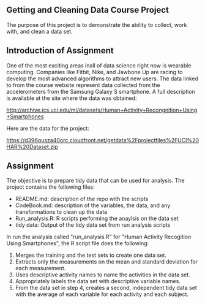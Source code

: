 ## Getting and Cleaning Data Course Project

The purpose of this project is to demonstrate the ability to collect, work with, and clean a data set. 

## Introduction of Assignment

One of the most exciting areas inall of data science right now is wearable computing.  Companies like Fitbit, Nike, and Jawbone Up are racing to develop the most advanced algorithms to attract new users.  The data linked to from the course website represent data collected from the accelerometers from the Samsung Galaxy S smartphone.  A full description is available at the site where the data was obtained:

http://archive.ics.uci.edu/ml/datasets/Human+Activity+Recongnition+Using+Smartphones

Here are the data for the project:

https://d396qusza40orc.cloudfront.net/getdata%2Fprojectfiles%2FUCI%20HAR%20Dataset.zip


## Assignment

The objective is to prepare tidy data that can be used for analysis.  The project contains the following files:
* README.md: description of the repo with the scripts
* CodeBook.md: description of the variables, the data, and any transformations to clean up the data
* Run_analysis.R: R scripts performing the anaylsis on the data set
* tidy data: Output of the tidy data set from run analysis scripts 

In run the analysis called "run_analysis.R" for "Human Activity Recogition Using Smartphones", the R script file does the following:

1. Merges the training and the test sets to create one data set.
2. Extracts only the measurements on the mean and standard deviation for each measurement.
3. Uses descriptive activity names to name the activities in the data set.
4. Appropriately labels the data set with descriptive variable names.
5. From the data set in step 4, creates a second, independent tidy data set with the average of each variable for each activity and each subject.

